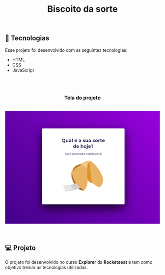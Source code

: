 <h1 align="center"> Biscoito da sorte </h1>

<br>

## 🚀 Tecnologias

Esse projeto foi desenvolvido com as seguintes tecnologias:

- HTML
- CSS
- JavaScript

<br>

<br>
<h3 align="center">Tela do projeto</h3>
<p align="center">
<br>
  <img src="./assets/gif.gif" >
</p>
<br>

## 💻 Projeto

O projeto foi desenvolvido no curso **Explorer** da **Rocketseat** e tem como objetivo treinar as tecnologias utilizadas.
